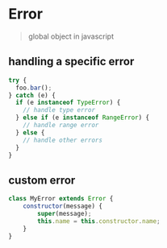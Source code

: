 # Error

> global object in javascript

## handling a specific error

```js
try {
  foo.bar();
} catch (e) {
  if (e instanceof TypeError) {
    // handle type error
  } else if (e instanceof RangeError) {
    // handle range error
  } else {
    // handle other errors
  }
}
```

## custom error

```js
class MyError extends Error {
    constructor(message) {
        super(message);
        this.name = this.constructor.name;
    }
}
